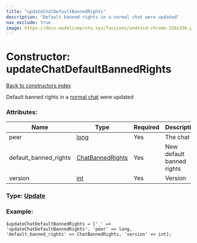 ```yaml
---
title: "updateChatDefaultBannedRights"
description: "Default banned rights in a normal chat were updated"
nav_exclude: true
image: https://docs.madelineproto.xyz/favicons/android-chrome-256x256.png
---
```

# Constructor: updateChatDefaultBannedRights  
[Back to constructors index](/API_docs/constructors/index.html)



Default banned rights in a [normal chat](https://core.telegram.org/api/channel) were updated

### Attributes:

| Name     |    Type       | Required | Description |
|----------|---------------|----------|-------------|
|peer|[long](/API_docs/types/long.html) | Yes|The chat|
|default\_banned\_rights|[ChatBannedRights](/API_docs/types/ChatBannedRights.html) | Yes|New default banned rights|
|version|[int](/API_docs/types/int.html) | Yes|Version|



### Type: [Update](/API_docs/types/Update.html)


### Example:

```
$updateChatDefaultBannedRights = ['_' => 'updateChatDefaultBannedRights', 'peer' => long, 'default_banned_rights' => ChatBannedRights, 'version' => int];
```  
